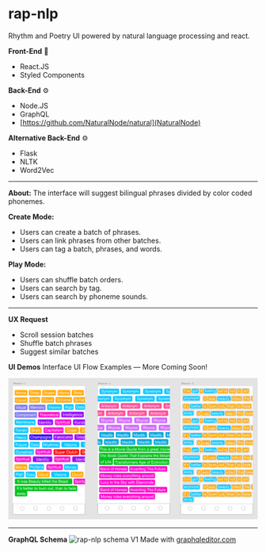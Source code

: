 # rap-nlp
Rhythm and Poetry UI powered by natural language processing and react.

**Front-End** 🎨
- React.JS
- Styled Components

**Back-End** ⚙
- Node.JS
- GraphQL
- [https://github.com/NaturalNode/natural](NaturalNode)

**Alternative Back-End** ⚙
- Flask
- NLTK
- Word2Vec


------------------------------------------------------------------------------------


**About:**
	The interface will suggest bilingual phrases divided by color coded phonemes.

**Create Mode:**
- Users can create a batch of phrases.
- Users can link phrases from other batches.
- Users can tag a batch, phrases, and words.

**Play Mode:**
- Users can shuffle batch orders.
- Users can search by tag.
- Users can search by phoneme sounds.


------------------------------------------------------------------------------------

**UX Request**
- Scroll session batches
- Shuffle batch phrases
- Suggest similar batches

**UI Demos**
Interface UI Flow Examples — More Coming Soon!

![rap-nlp Batch ui](https://raw.githubusercontent.com/Moises404/rapbot/master/rapbot.png)


------------------------------------------------------------------------------------

**GraphQL Schema**
![rap-nlp schema V1](https://raw.githubusercontent.com/moisestech/rap-nlp/master/public/assets/qraphql-schema-flow-v1.png)
Made with [graphqleditor.com ](graphqleditor.com)







